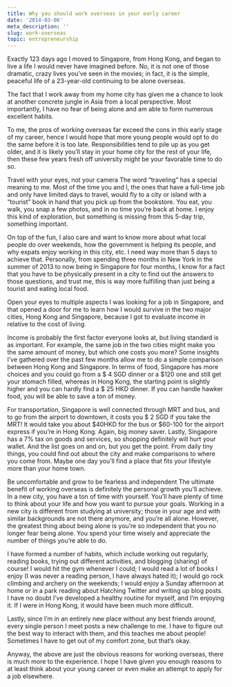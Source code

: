 ```yaml
---
title: Why you should work overseas in your early career
date: '2014-03-06'
meta_description: ''
slug: work-overseas
topic: entrepreneurship
---
```


Exactly 123 days ago I moved to Singapore, from Hong Kong, and began to live a life I would never have imagined before. No, it is not one of those dramatic, crazy lives you’ve seen in the movies; in fact, it is the simple, peaceful life of a 23-year-old continuing to be alone overseas.

The fact that I work away from my home city has given me a chance to look at another concrete jungle in Asia from a local perspective. Most importantly, I have no fear of being alone and am able to form numerous excellent habits.

To me, the pros of working overseas far exceed the cons in this early stage of my career, hence I would hope that more young people would opt to do the same before it is too late. Responsibilities tend to pile up as you get older, and it is likely you’ll stay in your home city for the rest of your life, then these few years fresh off university might be your favorable time to do so.

Travel with your eyes, not your camera
The word “traveling” has a special meaning to me. Most of the time you and I, the ones that have a full-time job and only have limited days to travel, would fly to a city or island with a “tourist” book in hand that you pick up from the bookstore. You eat, you walk, you snap a few photos, and in no time you’re back at home. I enjoy this kind of exploration, but something is missing from this 5-day trip, something important.

On top of the fun, I also care and want to know more about what local people do over weekends, how the government is helping its people, and why expats enjoy working in this city, etc. I need way more than 5 days to achieve that. Personally, from spending three months in New York in the summer of 2013 to now being in Singapore for four months, I know for a fact that you have to be physically present in a city to find out the answers to those questions, and trust me, this is way more fulfilling than just being a tourist and eating local food.

Open your eyes to multiple aspects
I was looking for a job in Singapore, and that opened a door for me to learn how I would survive in the two major cities, Hong Kong and Singapore, because I got to evaluate income in relative to the cost of living.

Income is probably the first factor everyone looks at, but living standard is as important. For example, the same job in the two cities might make you the same amount of money, but which one costs you more? Some insights I’ve gathered over the past few months allow me to do a simple comparison between Hong Kong and Singapore. In terms of food, Singapore has more choices and you could go from a $ 4 SGD dinner or a $120 one and still get your stomach filled, whereas in Hong Kong, the starting point is slightly higher and you can hardly find a $ 25 HKD dinner. If you can handle hawker food, you will be able to save a ton of money.

For transportation, Singapore is well connected through MRT and bus, and to go from the airport to downtown, it costs you $ 2 SGD if you take the MRT! It would take you about $40HKD for the bus or $60-100 for the airport express if you’re in Hong Kong. Again, big money saver. Lastly, Singapore has a 7% tax on goods and services, so shopping definitely will hurt your wallet. And the list goes on and on, but you get the point. From daily tiny things, you could find out about the city and make comparisons to where you come from. Maybe one day you’ll find a place that fits your lifestyle more than your home town.

Be uncomfortable and grow to be fearless and independent
The ultimate benefit of working overseas is definitely the personal growth you’ll achieve. In a new city, you have a ton of time with yourself. You’ll have plenty of time to think about your life and how you want to pursue your goals. Working in a new city is different from studying at university; those in your age and with similar backgrounds are not there anymore, and you’re all alone. However, the greatest thing about being alone is you’re so independent that you no longer fear being alone. You spend your time wisely and appreciate the number of things you’re able to do.

I have formed a number of habits, which include working out regularly, reading books, trying out different activities, and blogging (sharing) of course! I would hit the gym whenever I could; I would read a lot of books I enjoy (I was never a reading person, I have always hated it); I would go rock climbing and archery on the weekends; I would enjoy a Sunday afternoon at home or in a park reading about Hatching Twitter and writing up blog posts. I have no doubt I’ve developed a healthy routine for myself, and I’m enjoying it. If I were in Hong Kong, it would have been much more difficult.

Lastly, since I’m in an entirely new place without any best friends around, every single person I meet posts a new challenge to me. I have to figure out the best way to interact with them, and this teaches me about people! Sometimes I have to get out of my comfort zone, but that’s okay.

Anyway, the above are just the obvious reasons for working overseas, there is much more to the experience. I hope I have given you enough reasons to at least think about your young career or even make an attempt to apply for a job elsewhere.
